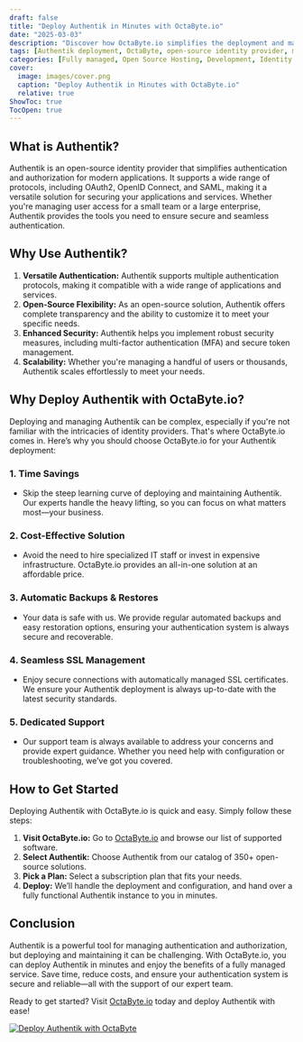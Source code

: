 ```yaml
---
draft: false
title: "Deploy Authentik in Minutes with OctaByte.io"
date: "2025-03-03"
description: "Discover how OctaByte.io simplifies the deployment and management of Authentik, a powerful open-source identity provider. Save time, reduce costs, and enjoy seamless SSL, automatic backups, and expert support—all in one place."
tags: [Authentik deployment, OctaByte, open-source identity provider, managed Authentik, secure authentication, SSL management, automatic backups, cost-effective IT solutions]
categories: [Fully managed, Open Source Hosting, Development, Identity And Access Management]
cover:
  image: images/cover.png
  caption: "Deploy Authentik in Minutes with OctaByte.io"
  relative: true
ShowToc: true
TocOpen: true
---
```



## What is Authentik?

Authentik is an open-source identity provider that simplifies authentication and authorization for modern applications. It supports a wide range of protocols, including OAuth2, OpenID Connect, and SAML, making it a versatile solution for securing your applications and services. Whether you're managing user access for a small team or a large enterprise, Authentik provides the tools you need to ensure secure and seamless authentication.

## Why Use Authentik?

1. **Versatile Authentication:** Authentik supports multiple authentication protocols, making it compatible with a wide range of applications and services.
2. **Open-Source Flexibility:** As an open-source solution, Authentik offers complete transparency and the ability to customize it to meet your specific needs.
3. **Enhanced Security:** Authentik helps you implement robust security measures, including multi-factor authentication (MFA) and secure token management.
4. **Scalability:** Whether you're managing a handful of users or thousands, Authentik scales effortlessly to meet your needs.

## Why Deploy Authentik with OctaByte.io?

Deploying and managing Authentik can be complex, especially if you're not familiar with the intricacies of identity providers. That's where OctaByte.io comes in. Here’s why you should choose OctaByte.io for your Authentik deployment:

### 1. **Time Savings**
   - Skip the steep learning curve of deploying and maintaining Authentik. Our experts handle the heavy lifting, so you can focus on what matters most—your business.

### 2. **Cost-Effective Solution**
   - Avoid the need to hire specialized IT staff or invest in expensive infrastructure. OctaByte.io provides an all-in-one solution at an affordable price.

### 3. **Automatic Backups & Restores**
   - Your data is safe with us. We provide regular automated backups and easy restoration options, ensuring your authentication system is always secure and recoverable.

### 4. **Seamless SSL Management**
   - Enjoy secure connections with automatically managed SSL certificates. We ensure your Authentik deployment is always up-to-date with the latest security standards.

### 5. **Dedicated Support**
   - Our support team is always available to address your concerns and provide expert guidance. Whether you need help with configuration or troubleshooting, we’ve got you covered.

## How to Get Started

Deploying Authentik with OctaByte.io is quick and easy. Simply follow these steps:

1. **Visit OctaByte.io:** Go to [OctaByte.io](https://octabyte.io) and browse our list of supported software.
2. **Select Authentik:** Choose Authentik from our catalog of 350+ open-source solutions.
3. **Pick a Plan:** Select a subscription plan that fits your needs.
4. **Deploy:** We’ll handle the deployment and configuration, and hand over a fully functional Authentik instance to you in minutes.

## Conclusion

Authentik is a powerful tool for managing authentication and authorization, but deploying and maintaining it can be challenging. With OctaByte.io, you can deploy Authentik in minutes and enjoy the benefits of a fully managed service. Save time, reduce costs, and ensure your authentication system is secure and reliable—all with the support of our expert team.

Ready to get started? Visit [OctaByte.io](https://octabyte.io) today and deploy Authentik with ease!

[![Deploy Authentik with OctaByte](/images/deploy-on-octabyte.png)](https://octabyte.io/fully-managed-open-source-services/development/identity-and-access-management/authentik)
